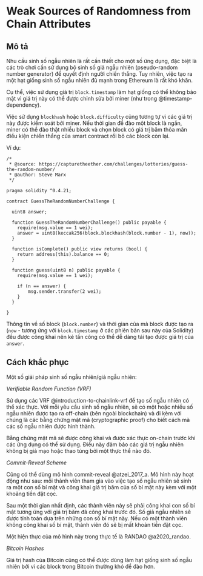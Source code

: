 # Weak Sources of Randomness from Chain Attributes

## Mô tả

Nhu cầu sinh số ngẫu nhiên là rất cần thiết cho một số ứng dụng, đặc biệt là các trò chơi cần sử dụng bộ sinh số giả ngẫu nhiên (pseudo-random number generator) để quyết định người chiến thắng. Tuy nhiên, việc tạo ra một hạt giống sinh số ngẫu nhiên đủ mạnh trong Ethereum là rất khó khăn.

Cụ thể, việc sử dụng giá trị `block.timestamp` làm hạt giống có thể không bảo mật vì giá trị này có thể được chỉnh sửa bởi miner (như trong @timestamp-dependency). 

Việc sử dụng `blockhash` hoặc `block.difficulty` cũng tương tự vì các giá trị này được kiểm soát bởi miner. Nếu thời gian để đào một block là ngắn, miner có thể đào thật nhiều block và chọn block có giá trị băm thỏa mãn điều kiện chiến thắng của smart contract rồi bỏ các block còn lại.

Ví dụ:

```sol
/*
 * @source: https://capturetheether.com/challenges/lotteries/guess-the-random-number/
 * @author: Steve Marx
 */

pragma solidity ^0.4.21;

contract GuessTheRandomNumberChallenge {
  
  uint8 answer;

  function GuessTheRandomNumberChallenge() public payable {
    require(msg.value == 1 wei);
    answer = uint8(keccak256(block.blockhash(block.number - 1), now));
  }

  function isComplete() public view returns (bool) {
    return address(this).balance == 0;
  }

  function guess(uint8 n) public payable {
    require(msg.value == 1 wei);

    if (n == answer) {
        msg.sender.transfer(2 wei);
    }
  }
  
}
```

Thông tin về số block (`block.number`) và thời gian của mà block được tạo ra (`now` - tương ứng với `block.timestamp` ở các phiên bản sau này của Solidity) đều được công khai nên kẻ tấn công có thể dễ dàng tái tạo được giá trị của `answer`.

## Cách khắc phục <weak-sources-of-randomness-from-chain-attributes-remediation>

Một số giải pháp sinh số ngẫu nhiên/giả ngẫu nhiên:

*Verifiable Random Function (VRF)*

Sử dụng các VRF @introduction-to-chainlink-vrf để tạo số ngẫu nhiên có thể xác thực. Với mỗi yêu cầu sinh số ngẫu nhiên, sẽ có một hoặc nhiều số ngẫu nhiên được tạo ra off-chain (bên ngoài blockchain) và đi kèm với chúng là các bằng chứng mật mã (cryptographic proof) cho biết cách mà các số ngẫu nhiên được hình thành. 

Bằng chứng mật mã sẽ được công khai và được xác thực on-chain trước khi các ứng dụng có thể sử dụng. Điều này đảm bảo các giá trị ngẫu nhiên không bị giả mạo hoặc thao túng bởi một thực thể nào đó.

*Commit-Reveal Scheme*

Cũng có thể dùng mô hình commit-reveal @atzei_2017_a. Mô hình này hoạt động như sau: mỗi thành viên tham gia vào việc tạo số ngẫu nhiên sẽ sinh ra một con số bí mật và công khai giá trị băm của số bí mật này kèm với một khoảng tiền đặt cọc. 
    
Sau một thời gian nhất định, các thành viên này sẽ phải công khai con số bí mật tương ứng với giá trị băm đã công khai trước đó. Số giả ngẫu nhiên sẽ được tính toán dựa trên những con số bí mật này. Nếu có một thành viên không công khai số bí mật, thành viên đó sẽ bị mất khoản tiền đặt cọc.

Một hiện thực của mô hình này trong thực tế là RANDAO @a2020_randao.

*Bitcoin Hashes*

Giá trị hash của Bitcoin cũng có thể được dùng làm hạt giống sinh số ngẫu nhiên bởi vì các block trong Bitcoin thường khó để đào hơn.
